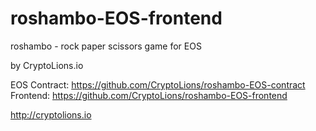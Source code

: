 # roshambo-EOS-frontend
roshambo - rock paper scissors game for EOS

by CryptoLions.io

EOS Contract: https://github.com/CryptoLions/roshambo-EOS-contract
Frontend: https://github.com/CryptoLions/roshambo-EOS-frontend

http://cryptolions.io
